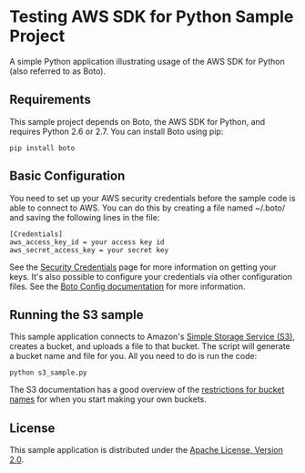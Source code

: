 # Testing AWS SDK for Python Sample Project

A simple Python application illustrating usage of the AWS SDK for Python (also
referred to as Boto).

## Requirements

This sample project depends on Boto, the AWS SDK for Python, and requires
Python 2.6 or 2.7. You can install Boto using pip:

    pip install boto

## Basic Configuration

You need to set up your AWS security credentials before the sample code is able
to connect to AWS. You can do this by creating a file named ~/.boto/ and saving the following lines in the file:

    [Credentials]
    aws_access_key_id = your access key id
    aws_secret_access_key = your secret key

See the [Security Credentials](http://aws.amazon.com/security-credentials) page
for more information on getting your keys. It's also possible to configure your
credentials via other configuration files. See the [Boto Config documentation](http://boto.readthedocs.org/en/latest/boto_config_tut.html)
for more information.

## Running the S3 sample

This sample application connects to Amazon's [Simple Storage Service (S3)](http://aws.amazon.com/s3),
creates a bucket, and uploads a file to that bucket. The script will generate a
bucket name and file for you. All you need to do is run the code:

    python s3_sample.py

The S3 documentation has a good overview of the [restrictions for bucket names](http://docs.aws.amazon.com/AmazonS3/latest/dev/BucketRestrictions.html)
for when you start making your own buckets.

## License

This sample application is distributed under the
[Apache License, Version 2.0](http://www.apache.org/licenses/LICENSE-2.0).

